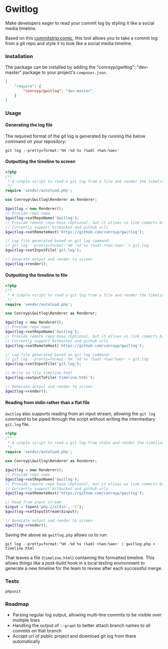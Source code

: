 Gwitlog
==============

Make developers eager to read your commit log by styling it like a social media timeline.

Based on this [commitstrip comic](http://www.commitstrip.com/en/2014/08/07/our-cto-has-discovered-an-incredible-way-of-making-developers-read-his-commit-messages-you-wont-even-believe-how-he-did-it/), this tool allows you to take a commit log from a git repo and style it to look like a social media timeline.

### Installation
The package can be installed by adding the "conroyp/gwitlog": "dev-master" package to your project's `composer.json`.

```json
[
    "require": {
        "conroyp/gwitlog": "dev-master"
    }
]
```

### Usage

#### Generating the log file

The required format of the git log is generated by running the below command on your repository:

`git log --pretty=format:'%H -%d %s (%ad) <%an:%ae>'`

#### Outputting the timeline to screen

```php
<?php
/**
 * A simple script to read a git log from a file and render the timeline to screen
 */
require 'vendor/autoload.php';

use Conroyp\Gwitlog\Renderer as Renderer;

$gwitlog = new Renderer();
// Provide repo name
$gwitlog->setRepoName('Gwitlog');
// Provide remote repo base (Optional, but it allows us link commits back to the web GUI)
// Currently support bitbucket and github urls
$gwitlog->setRemoteHost('https://github.com/conroyp/gwitlog');

// Log file generated based on git log command:
// git log --pretty=format:'%H -%d %s (%ad) <%an:%ae>' > git.log
$gwitlog->setInputFile('git.log');

// Generate output and render to screen
$gwitlog->render();

```

#### Outputting the timeline to file

```php
<?php
/**
 * A simple script to read a git log from a file and render the timeline to a file
 */
require 'vendor/autoload.php';

use Conroyp\Gwitlog\Renderer as Renderer;

$gwitlog = new Renderer();
// Provide repo name
$gwitlog->setRepoName('Gwitlog');
// Provide remote repo base (Optional, but it allows us link commits back to the web GUI)
// Currently support bitbucket and github urls
$gwitlog->setRemoteHost('https://github.com/conroyp/gwitlog');

// Log file generated based on git log command:
// git log --pretty=format:'%H -%d %s (%ad) <%an:%ae>' > git.log
$gwitlog->setInputFile('git.log');

// Write to file timeline.html
$gwitlog->outputToFile('timeline.html');

// Generate output and render to screen
$gwitlog->render();

```

#### Reading from stdin rather than a flat file

`Gwitlog` also supports reading from an input stream, allowing the `git log` command to be piped through the script without writing the intermediary `git.log` file.

```php
<?php
/**
 * A simple script to read a git log from stdin and render the timeline to screen
 */
require 'vendor/autoload.php';

use Conroyp\Gwitlog\Renderer as Renderer;

$gwitlog = new Renderer();
// Provide repo name
$gwitlog->setRepoName('Gwitlog');
// Provide remote repo base (Optional, but it allows us link commits back to the web GUI)
// Currently support bitbucket and github urls
$gwitlog->setRemoteHost('https://github.com/conroyp/gwitlog');

// Read from input stream
$input = fopen('php://stdin', 'r');
$gwitlog->setInputStream($input);

// Generate output and render to screen
$gwitlog->render();

```

Saving the above as `gwitlog.php` allows us to run:

`git log --pretty=format:'%H -%d %s (%ad) <%an:%ae>' | gwitlog.php > timeline.html`

That leaves a file (`timeline.html`) containing the formatted timeline. This allows things like a post-build hook in a local testing environment to generate a new timeline for the team to review after each successful merge.


### Tests

`phpunit`


### Roadmap

* Parsing regular log output, allowing multi-line commits to be visible over multiple lines
* Handling the output of `--graph` to better attach branch names to all commits on that branch
* Accept url of public project and download git log from there automatically